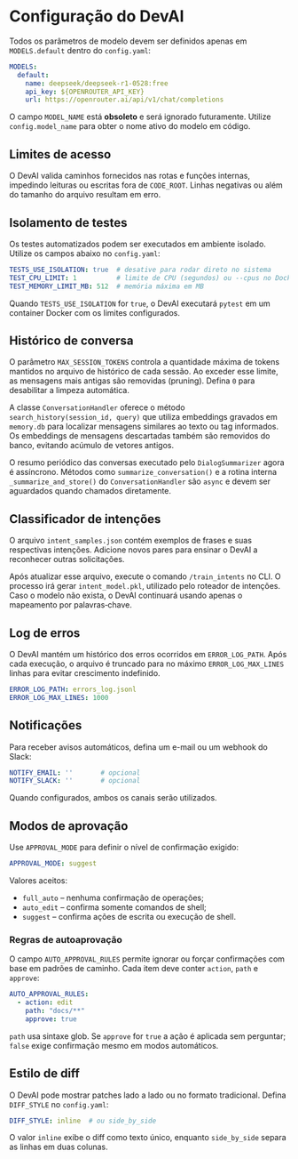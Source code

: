 # Configuração do DevAI

Todos os parâmetros de modelo devem ser definidos apenas em `MODELS.default` dentro do `config.yaml`:

```yaml
MODELS:
  default:
    name: deepseek/deepseek-r1-0528:free
    api_key: ${OPENROUTER_API_KEY}
    url: https://openrouter.ai/api/v1/chat/completions
```

O campo `MODEL_NAME` está **obsoleto** e será ignorado futuramente. Utilize `config.model_name` para obter o nome ativo do modelo em código.


## Limites de acesso
O DevAI valida caminhos fornecidos nas rotas e funções internas, impedindo leituras ou escritas fora de `CODE_ROOT`. Linhas negativas ou além do tamanho do arquivo resultam em erro.

## Isolamento de testes

Os testes automatizados podem ser executados em ambiente isolado. Utilize os campos abaixo no `config.yaml`:

```yaml
TESTS_USE_ISOLATION: true  # desative para rodar direto no sistema
TEST_CPU_LIMIT: 1          # limite de CPU (segundos) ou --cpus no Docker
TEST_MEMORY_LIMIT_MB: 512  # memória máxima em MB
```

Quando `TESTS_USE_ISOLATION` for `true`, o DevAI executará `pytest` em um container Docker com os limites configurados.

## Histórico de conversa

O parâmetro `MAX_SESSION_TOKENS` controla a quantidade máxima de tokens mantidos no arquivo de histórico de cada sessão. Ao exceder esse limite, as mensagens mais antigas são removidas (pruning). Defina `0` para desabilitar a limpeza automática.

A classe `ConversationHandler` oferece o método `search_history(session_id, query)` que utiliza embeddings gravados em `memory.db` para localizar mensagens similares ao texto ou tag informados. Os embeddings de mensagens descartadas também são removidos do banco, evitando acúmulo de vetores antigos.

O resumo periódico das conversas executado pelo `DialogSummarizer` agora é assíncrono. Métodos como `summarize_conversation()` e a rotina interna `_summarize_and_store()` do `ConversationHandler` são `async` e devem ser aguardados quando chamados diretamente.

## Classificador de intenções

O arquivo `intent_samples.json` contém exemplos de frases e suas respectivas intenções. Adicione novos pares para ensinar o DevAI a reconhecer outras solicitações.

Após atualizar esse arquivo, execute o comando `/train_intents` no CLI. O processo irá gerar `intent_model.pkl`, utilizado pelo roteador de intenções. Caso o modelo não exista, o DevAI continuará usando apenas o mapeamento por palavras‑chave.

## Log de erros

O DevAI mantém um histórico dos erros ocorridos em `ERROR_LOG_PATH`.
Após cada execução, o arquivo é truncado para no máximo `ERROR_LOG_MAX_LINES` linhas para evitar crescimento indefinido.

```yaml
ERROR_LOG_PATH: errors_log.jsonl
ERROR_LOG_MAX_LINES: 1000
```

## Notificações

Para receber avisos automáticos, defina um e-mail ou um webhook do Slack:

```yaml
NOTIFY_EMAIL: ''       # opcional
NOTIFY_SLACK: ''       # opcional
```

Quando configurados, ambos os canais serão utilizados.

## Modos de aprovação

Use `APPROVAL_MODE` para definir o nível de confirmação exigido:

```yaml
APPROVAL_MODE: suggest
```

Valores aceitos:

- `full_auto` – nenhuma confirmação de operações;
- `auto_edit` – confirma somente comandos de shell;
- `suggest` – confirma ações de escrita ou execução de shell.

### Regras de autoaprovação

O campo `AUTO_APPROVAL_RULES` permite ignorar ou forçar confirmações
com base em padrões de caminho. Cada item deve conter `action`, `path`
e `approve`:

```yaml
AUTO_APPROVAL_RULES:
  - action: edit
    path: "docs/**"
    approve: true
```

`path` usa sintaxe glob. Se `approve` for `true` a ação é aplicada
sem perguntar; `false` exige confirmação mesmo em modos automáticos.

## Estilo de diff

O DevAI pode mostrar patches lado a lado ou no formato tradicional. Defina
`DIFF_STYLE` no `config.yaml`:

```yaml
DIFF_STYLE: inline  # ou side_by_side
```

O valor `inline` exibe o diff como texto único, enquanto `side_by_side`
separa as linhas em duas colunas.

